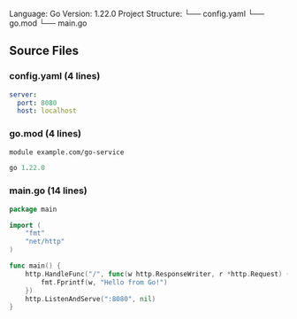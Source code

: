 Language: Go
Version: 1.22.0
Project Structure:
└── config.yaml
└── go.mod
└── main.go


## Source Files

### config.yaml (4 lines)
```yaml
server:
  port: 8080
  host: localhost

```

### go.mod (4 lines)
```mod
module example.com/go-service

go 1.22.0

```

### main.go (14 lines)
```go
package main

import (
	"fmt"
	"net/http"
)

func main() {
	http.HandleFunc("/", func(w http.ResponseWriter, r *http.Request) {
		fmt.Fprintf(w, "Hello from Go!")
	})
	http.ListenAndServe(":8080", nil)
}

```
